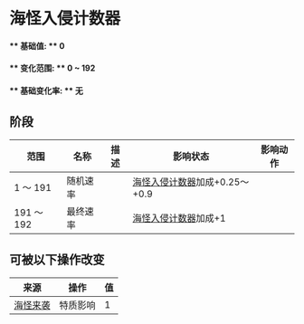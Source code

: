 # 海怪入侵计数器  
#### ** 基础值: ** 0   
#### ** 变化范围: ** 0 ~ 192  
#### ** 基础变化率: ** 无   
## 阶段  
范围  |  名称  |  描述  |  影响状态  |  影响动作  
----  |  ----  |  ----  |  ----  |  ----  
1 ～ 191  |  随机速率  |    |  [海怪入侵计数器](SeaHoundRaidCounter.md)加成+0.25～+0.9  |    
191 ～ 192  |  最终速率  |    |  [海怪入侵计数器](SeaHoundRaidCounter.md)加成+1  |    
## 可被以下操作改变  
来源  |  操作  |  值  
----  |  ----  |  ----  
[海怪来袭](Pk_1_Seahounds.md)  |  特质影响  |  1  


<script>document.title="海怪入侵计数器 - 卡牌生存百科 Card Survival Wiki";</script>